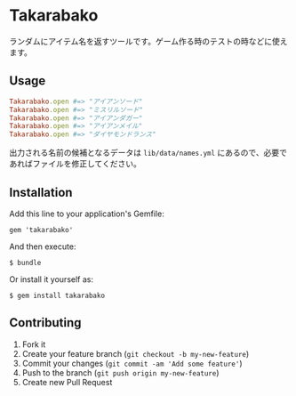 # Takarabako

ランダムにアイテム名を返すツールです。ゲーム作る時のテストの時などに使えます。

## Usage

```ruby
Takarabako.open #=> "アイアンソード"
Takarabako.open #=> "ミスリルソード"
Takarabako.open #=> "アイアンダガー"
Takarabako.open #=> "アイアンメイル"
Takarabako.open #=> "ダイヤモンドランス"
```

出力される名前の候補となるデータは `lib/data/names.yml` にあるので、必要であればファイルを修正してください。

## Installation

Add this line to your application's Gemfile:

    gem 'takarabako'

And then execute:

    $ bundle

Or install it yourself as:

    $ gem install takarabako

## Contributing

1. Fork it
2. Create your feature branch (`git checkout -b my-new-feature`)
3. Commit your changes (`git commit -am 'Add some feature'`)
4. Push to the branch (`git push origin my-new-feature`)
5. Create new Pull Request
